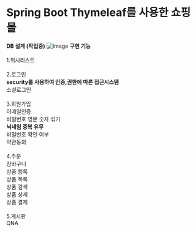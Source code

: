 # Spring Boot Thymeleaf를 사용한 쇼핑몰
**DB 설계 (작업중)**
![image](https://github.com/deokjinkkkkk/shop/assets/116549186/9748b97b-c3e1-4a02-89f5-d72befb64154)
**구현 기능** <br/> <br/>
1.위시리스트<br/> <br/>
2.로그인 <br/>
    **security를 사용하여 인증,권한에 따른 접근시스템**<br/>
    소셜로그인<br/> <br/>
3.회원가입 <br/>
  이메일인증 <br/>
  비밀번호 영문 숫자 섞기 <br/>
  **닉네임 중복 유무** <br/>
  비밀번호 확인 여부  <br/>
  약관동의 <br/> <br/>
4.주문 <br/>
  장바구니 <br/>
  상품 등록 <br/>
  상품 목록  <br/>
  상품 검색<br/>
  상품 상세 <br/>
  상품 결제 <br/> <br/>
5.게시판 <br/>
  QNA <br/>
